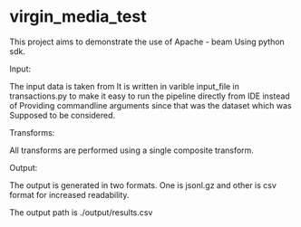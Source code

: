 # virgin_media_test

This project aims to demonstrate the use of Apache - beam
Using python sdk. 

Input:

The input data is taken from 
It is written in varible input_file in transactions.py to
make it easy to run the pipeline directly from IDE instead of 
Providing commandline arguments since that was the dataset which was 
Supposed to be considered.

Transforms:

All transforms are performed using a single composite transform.

Output:

The output is generated in two formats. One is jsonl.gz and other is csv format 
for increased readability.

The output path is ./output/results.csv

